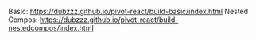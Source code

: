Basic: https://dubzzz.github.io/pivot-react/build-basic/index.html
Nested Compos: https://dubzzz.github.io/pivot-react/build-nestedcompos/index.html
